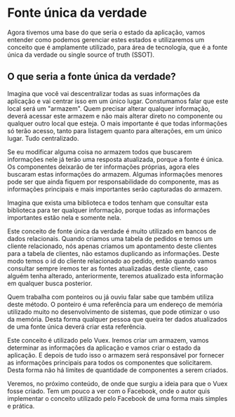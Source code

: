 # Fonte única da verdade

Agora tivemos uma base do que seria o estado da aplicação, vamos entender como podemos gerenciar estes estados e utilizaremos um conceito que é amplamente utilizado, para área de tecnologia, que é a fonte única da verdade ou single source of truth (SSOT).

## O que seria a fonte única da verdade?

Imagina que você vai descentralizar todas as suas informações da aplicação e vai centrar isso em um único lugar. Constumamos falar que este local será um "armazem". Quem precisar alterar qualquer informação, deverá acessar este armazem e não mais alterar direto no componente ou qualquer outro local que esteja. O mais importante é que todas informações só terão acesso, tanto para listagem quanto para alterações, em um único lugar. Tudo centralizado.

Se eu modificar alguma coisa no armazem todos que buscarem informações nele já terão uma resposta atualizada, porque a fonte é única. Os componentes deixarão de ter informações próprias, agora eles buscaram estas informações do armazem. Algumas informações menores pode ser que ainda fiquem por responsabilidade do componente, mas as informações principais e mais importantes serão capturadas do armazem.

Imagina que exista uma biblioteca e todos tenham que consultar esta biblioteca para ter qualquer informação, porque todas as informações importantes estão nela e somente nela.

Este conceito de fonte única da verdade é muito utilizado em bancos de dados relacionais. Quando criamos uma tabela de pedidos e temos um cliente relacionado, nós apenas criamos um apontamento deste clientes para a tabela de clientes, não estamos duplicando as informações. Deste modo temos o id do cliente relacionado ao pedido, então quando vamos consultar sempre iremos ter as fontes atualizadas deste cliente, caso alguém tenha alterado, anteriormente, teremos atualizado esta informação em qualquer busca posterior.

Quem trabalha com ponteiros ou já ouviu falar sabe que também utiliza deste método. O ponteiro é uma referência para um endereço de memória utilizado muito no desenvolvimento de sistemas, que pode otimizar o uso da memória. Desta forma qualquer pessoa que queira ter dados atualizados de uma fonte única deverá criar esta referência.

Este conceito é utilizado pelo Vuex. Iremos criar um armazem, vamos determinar as informações da aplicação e vamos criar o estado da aplicação. E depois de tudo isso o armazem será responsável por fornecer as informações principais para todos os componentes que solicitarem. Desta forma não há limites de quantidade de componentes a serem criados.

Veremos, no próximo conteúdo, de onde que surgiu a ideia para que o Vuex fosse criado. Tem um pouco a ver com o Facebook, onde o autor quis implementar o conceito utilizado pelo Facebook de uma forma mais simples e prática.